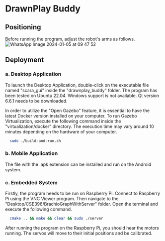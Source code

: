 
# DrawnPlay Buddy

## Positioning
Before running the program, adjust the robot's arms as follows.
![WhatsApp Image 2024-01-05 at 09 47 52](https://github.com/elw1s/DrawnPlay-Buddy/assets/66280976/df8ca493-87e6-4a27-8094-4462ff3ff596)

## Deployment

### a. Desktop Application

To launch the Desktop Application, double-click on the executable file named "scara_gui" inside the "drawnplay_buddy" folder. The program has been tested on Ubuntu 22.04. Windows support is not available. Qt version 6.6.1 needs to be downloaded.

In order to utilize the "Open Gazebo" feature, it is essential to have the latest Docker version installed on your computer. To run Gazebo Virtualization, execute the following command inside the "virtualization/docker" directory. The execution time may vary around 10 minutes depending on the hardware of your computer.

```bash
  sudo ./build-and-run.sh
```

### b. Mobile Application

The file with the .apk extension can be installed and run on the Android system.

### c. Embedded System

Firstly, the program needs to be run on Raspberry Pi. Connect to Raspberry Pi using the VNC Viewer program. Then navigate to the "Desktop/CSE396/BrachioGraphWithServer" folder. Open the terminal and execute the following command.

```bash
  cmake .. && make && clear && sudo ./server
```

After running the program on the Raspberry Pi, you should hear the motors running. The servos will move to their initial positions and be calibrated.
